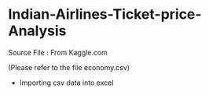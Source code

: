 # Indian-Airlines-Ticket-price-Analysis

Source File : From Kaggle.com

(Please refer to the file economy.csv)

- Importing csv data into excel


